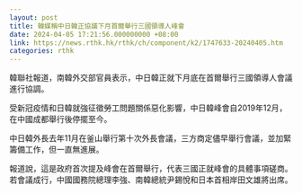 ```yaml
---
layout: post
title: 韓媒稱中日韓正協議下月首爾舉行三國領導人峰會
date: 2024-04-05 17:21:56.000000000 +08:00
link: https://news.rthk.hk/rthk/ch/component/k2/1747633-20240405.htm
categories: rthk
---
```


韓聯社報道，南韓外交部官員表示，中日韓正就下月底在首爾舉行三國領導人會議進行協調。

受新冠疫情和日韓就強征徵勞工問題關係惡化影響，中日韓峰會自2019年12月，在中國成都舉行後停擺至今。

中日韓外長去年11月在釜山舉行第十次外長會議，三方商定儘早舉行會議，並加緊籌備工作，但一直無進展。

報道說，這是政府首次提及峰會在首爾舉行，代表三國正就峰會的具體事項磋商。若會議成行，中國國務院總理李強、南韓總統尹錫悅和日本首相岸田文雄將出席。
